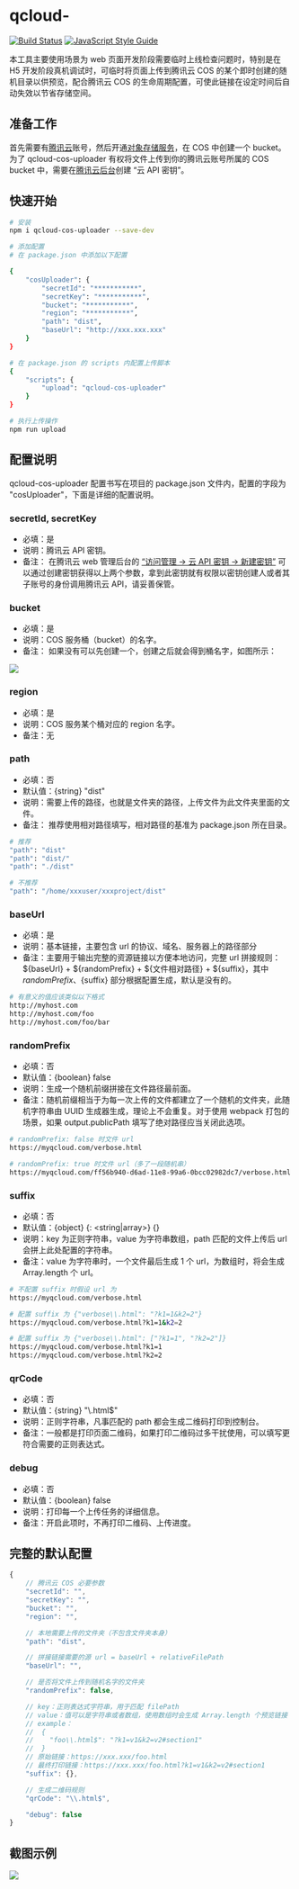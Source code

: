 # qcloud-
[![Build Status](https://travis-ci.com/yuezhilunhui2009/cos-uploader.svg?branch=master)](https://travis-ci.com/yuezhilunhui2009/cos-uploader)
[![JavaScript Style Guide](https://img.shields.io/badge/code_style-standard-brightgreen.svg)](https://standardjs.com)

本工具主要使用场景为 web 页面开发阶段需要临时上线检查问题时，特别是在 H5 开发阶段真机调试时，可临时将页面上传到腾讯云 COS 的某个即时创建的随机目录以供预览，配合腾讯云 COS 的生命周期配置，可使此链接在设定时间后自动失效以节省存储空间。

## 准备工作
首先需要有[腾讯云](https://cloud.tencent.com/)账号，然后开通[对象存储服务](https://cloud.tencent.com/product/cos)，在 COS 中创建一个 bucket。为了 qcloud-cos-uploader 有权将文件上传到你的腾讯云账号所属的 COS bucket 中，需要在[腾讯云后台](https://console.cloud.tencent.com/cos5/key)创建 “云 API 密钥”。

## 快速开始
```bash
# 安装
npm i qcloud-cos-uploader --save-dev

# 添加配置
# 在 package.json 中添加以下配置

{
    "cosUploader": {
        "secretId": "***********",
        "secretKey": "***********",
        "bucket": "***********",
        "region": "***********",
        "path": "dist",
        "baseUrl": "http://xxx.xxx.xxx"
    }
}

# 在 package.json 的 scripts 内配置上传脚本
{
    "scripts": {
        "upload": "qcloud-cos-uploader"
    }
}

# 执行上传操作
npm run upload
```

## 配置说明
qcloud-cos-uploader 配置书写在项目的 package.json 文件内，配置的字段为 "cosUploader"，下面是详细的配置说明。

### secretId, secretKey
* 必填：是
* 说明：腾讯云 API 密钥。
* 备注：
在腾讯云 web 管理后台的 [“访问管理 -&gt; 云 API 密钥 -&gt; 新建密钥”](https://console.cloud.tencent.com/cam/capi) 可以通过创建密钥获得以上两个参数，拿到此密钥就有权限以密钥创建人或者其子账号的身份调用腾讯云 API，请妥善保管。

### bucket
* 必填：是
* 说明：COS 服务桶（bucket）的名字。
* 备注：
如果没有可以先创建一个，创建之后就会得到桶名字，如图所示：

![](https://mc.qcloudimg.com/static/img/baa8757780889855b768bc2f40950b27/image.png)

### region
* 必填：是
* 说明：COS 服务某个桶对应的 region 名字。
* 备注：无

### path
* 必填：否
* 默认值：{string} "dist"
* 说明：需要上传的路径，也就是文件夹的路径，上传文件为此文件夹里面的文件。
* 备注：
推荐使用相对路径填写，相对路径的基准为 package.json 所在目录。

```bash
# 推荐
"path": "dist"
"path": "dist/"
"path": "./dist"

# 不推荐
"path": "/home/xxxuser/xxxproject/dist"
```

### baseUrl
* 必填：是
* 说明：基本链接，主要包含 url 的协议、域名、服务器上的路径部分
* 备注：主要用于输出完整的资源链接以方便本地访问，完整 url 拼接规则：${baseUrl} + ${randomPrefix} + ${文件相对路径} + ${suffix}，其中 ${randomPrefix}、${suffix} 部分根据配置生成，默认是没有的。
```bash
# 有意义的值应该类似以下格式
http://myhost.com
http://myhost.com/foo
http://myhost.com/foo/bar
```

### randomPrefix
* 必填：否
* 默认值：{boolean} false
* 说明：生成一个随机前缀拼接在文件路径最前面。
* 备注：随机前缀相当于为每一次上传的文件都建立了一个随机的文件夹，此随机字符串由 UUID 生成器生成，理论上不会重复。对于使用 webpack 打包的场景，如果 output.publicPath 填写了绝对路径应当关闭此选项。
```bash
# randomPrefix: false 时文件 url
https://myqcloud.com/verbose.html

# randomPrefix: true 时文件 url（多了一段随机串）
https://myqcloud.com/ff56b940-d6ad-11e8-99a6-0bcc02982dc7/verbose.html

```

### suffix
* 必填：否
* 默认值：{object} {<reg string>: <string|array>} {}
* 说明：key 为正则字符串，value 为字符串数组，path 匹配的文件上传后 url 会拼上此处配置的字符串。
* 备注：value 为字符串时，一个文件最后生成 1 个 url，为数组时，将会生成 Array.length 个 url。
```bash
# 不配置 suffix 时假设 url 为
https://myqcloud.com/verbose.html

# 配置 suffix 为 {"verbose\\.html": "?k1=1&k2=2"}
https://myqcloud.com/verbose.html?k1=1&k2=2

# 配置 suffix 为 {"verbose\\.html": ["?k1=1", "?k2=2"]}
https://myqcloud.com/verbose.html?k1=1
https://myqcloud.com/verbose.html?k2=2

```

### qrCode
* 必填：否
* 默认值：{string} "\\.html$"
* 说明：正则字符串，凡事匹配的 path 都会生成二维码打印到控制台。
* 备注：一般都是打印页面二维码，如果打印二维码过多干扰使用，可以填写更符合需要的正则表达式。

### debug
* 必填：否
* 默认值：{boolean} false
* 说明：打印每一个上传任务的详细信息。
* 备注：开启此项时，不再打印二维码、上传进度。

## 完整的默认配置
```js
{
    // 腾讯云 COS 必要参数
    "secretId": "",
    "secretKey": "",
    "bucket": "",
    "region": "",

    // 本地需要上传的文件夹（不包含文件夹本身）
    "path": "dist",

    // 拼接链接需要的源 url = baseUrl + relativeFilePath
    "baseUrl": "",

    // 是否将文件上传到随机名字的文件夹
    "randomPrefix": false,

    // key：正则表达式字符串，用于匹配 filePath
    // value：值可以是字符串或者数组，使用数组时会生成 Array.length 个预览链接
    // example：
    //  {
    //    "foo\\.html$": "?k1=v1&k2=v2#section1"
    //  }
    // 原始链接：https://xxx.xxx/foo.html
    // 最终打印链接：https://xxx.xxx/foo.html?k1=v1&k2=v2#section1
    "suffix": {},

    // 生成二维码规则
    "qrCode": "\\.html$",

    "debug": false
}
```

## 截图示例
![](./docs/example.png)
